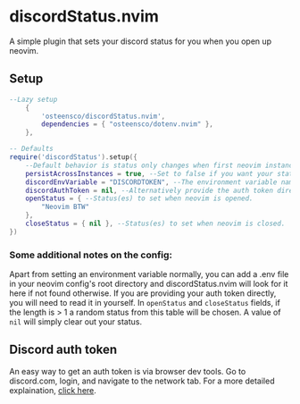 <h1>discordStatus.nvim</h1>
A simple plugin that sets your discord status for you when you open up neovim.

<br>

<h2>Setup</h2>

```lua
--Lazy setup
    {
        'osteensco/discordStatus.nvim',
        dependencies = { "osteensco/dotenv.nvim" },
    },

-- Defaults
require('discordStatus').setup({
    --Default behavior is status only changes when first neovim instance is started on your machine or last neovim instance is closed.
    persistAcrossInstances = true, --Set to false if you want your status updated every time a neovim instance is opened/closed.
    discordEnvVariable = "DISCORDTOKEN", --The environment variable name of your discord token. 
    discordAuthToken = nil, --Alternatively provide the auth token directly.
    openStatus = { --Status(es) to set when neovim is opened.
        "Neovim BTW"
    },
    closeStatus = { nil }, --Status(es) to set when neovim is closed.
})
```
<h3> Some additional notes on the config: </h3>

Apart from setting an environment variable normally, you can add a .env file in your neovim config's root directory and discordStatus.nvim will look for it here if not found otherwise.
If you are providing your auth token directly, you will need to read it in yourself. 
In `openStatus` and `closeStatus` fields, if the length is > 1 a random status from this table will be chosen. A value of `nil` will simply clear out your status.

<h2>Discord auth token</h2>

An easy way to get an auth token is via browser dev tools.
Go to discord.com, login, and navigate to the network tab. 
For a more detailed explaination, [click here](https://gist.github.com/MarvNC/e601f3603df22f36ebd3102c501116c6).


